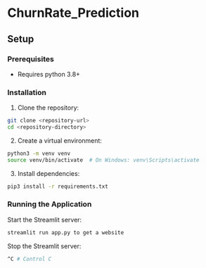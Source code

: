 # ChurnRate_Prediction

## Setup

### Prerequisites

- Requires python 3.8+

### Installation

1. Clone the repository:
```bash
git clone <repository-url>
cd <repository-directory>
```

2. Create a virtual environment:
```bash
python3 -m venv venv
source venv/bin/activate  # On Windows: venv\Scripts\activate
```

3. Install dependencies:
```bash
pip3 install -r requirements.txt
```

### Running the Application

Start the Streamlit server:
```bash
streamlit run app.py to get a website
```

Stop the Streamlit server:
```bash
^C # Control C
```
